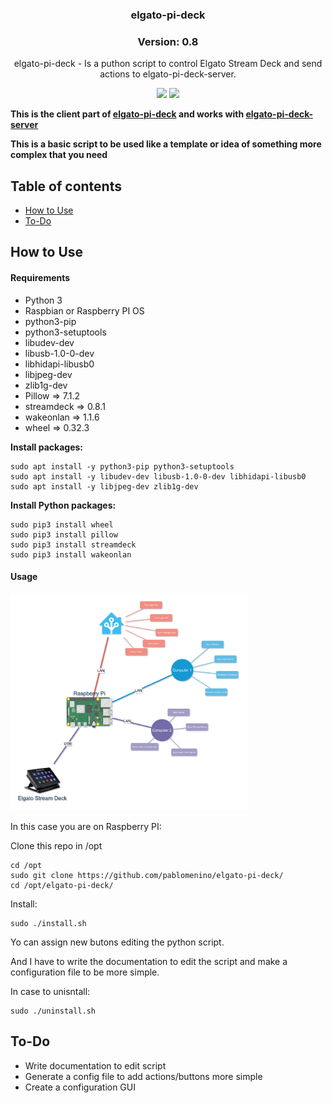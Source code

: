 <h3 align="center">elgato-pi-deck</h3>
<h3 align="center">Version: 0.8</h3>
<p align="center">elgato-pi-deck - Is a puthon script to control Elgato Stream Deck and send actions to elgato-pi-deck-server.</p>

<p align="center">
<a href="https://github.com/pablomenino/elgato-pi-deck/releases"><img src="https://img.shields.io/github/release/pablomenino/elgato-pi-deck.svg"></a>
<a href="./LICENSE"><img src="https://img.shields.io/github/license/pablomenino/elgato-pi-deck.svg"></a>
</p>

**This is the client part of [elgato-pi-deck](https://github.com/pablomenino/elgato-pi-deck/) and works with [elgato-pi-deck-server](https://github.com/pablomenino/elgato-pi-deck-server/)**

**This is a basic script to be used like a template or idea of something more complex that you need**

## Table of contents

* [How to Use](#how-to-use)
* [To-Do](#To-Do)

## <a name="how-to-use">How to Use

#### Requirements

* Python 3
* Raspbian or Raspberry PI OS
* python3-pip
* python3-setuptools
* libudev-dev
* libusb-1.0-0-dev
* libhidapi-libusb0
* libjpeg-dev
* zlib1g-dev
* Pillow => 7.1.2
* streamdeck => 0.8.1
* wakeonlan => 1.1.6
* wheel => 0.32.3

**Install packages:**

```
sudo apt install -y python3-pip python3-setuptools
sudo apt install -y libudev-dev libusb-1.0-0-dev libhidapi-libusb0
sudo apt install -y libjpeg-dev zlib1g-dev
```

**Install Python packages:**

```
sudo pip3 install wheel
sudo pip3 install pillow
sudo pip3 install streamdeck
sudo pip3 install wakeonlan
```

#### Usage

<a href="https://raw.githubusercontent.com/pablomenino/elgato-pi-deck-server/master/Assets/diagam.png"><img src="https://raw.githubusercontent.com/pablomenino/elgato-pi-deck-server/master/Assets/diagam.png" width="380"></a>

In this case you are on Raspberry PI:

Clone this repo in /opt

```
cd /opt
sudo git clone https://github.com/pablomenino/elgato-pi-deck/
cd /opt/elgato-pi-deck/
```

Install:

```
sudo ./install.sh
```

Yo can assign new butons editing the python script.

And I have to write the documentation to edit the script and make a configuration file to be more simple.

In case to unisntall:

```
sudo ./uninstall.sh
```

## <a name="To-Do">To-Do

* Write documentation to edit script
* Generate a config file to add actions/buttons more simple
* Create a configuration GUI
